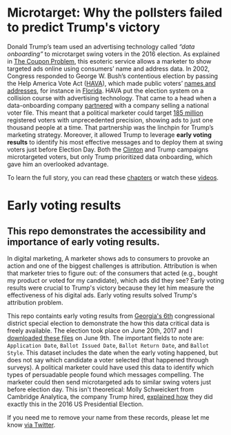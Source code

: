# Microtarget: Why the pollsters failed to predict Trump's victory  

Donald Trump’s team used an advertising technology called _“data onboarding”_ to microtarget swing voters in the 2016 election. As explained in [The Coupon Problem](https://www.youtube.com/watch?v=b4ykpXxOsnE&t=5m25s&index=8&list=PL9CKkRY_Ibtp-UfGaQ5sfGOoYSa3-d1gP), this esoteric service allows a marketer to show targeted ads online using consumers’ name and address data. In 2002, Congress responded to George W. Bush’s contentious election by passing the Help America Vote Act ([HAVA](http://www.pewresearch.org/2018/02/15/commercial-voter-files-and-the-study-of-u-s-politics/)), which made public voters’ [names and addresses](https://qz.com/1011429/137-things-the-republican-party-wants-to-know-about-every-american-voter/), for instance in [Florida](https://flvoters.com/). HAVA put the election system on a collision course with advertising technology. That came to a head when a data-onboarding company [partnered](http://www.l2political.com/blog/2015/11/08/l2s-national-voter-file-available-through-liveramp/) with a company selling a national voter file. This meant that a political marketer could target [185 million](http://www.l2political.com/products/data/) registered voters with unprecedented precision, showing ads to just one thousand people at a time. That partnership was the linchpin for Trump’s marketing strategy. Moreover, it allowed Trump to leverage **early voting results** to identify his most effective messages and to deploy them at swing voters just before Election Day. Both the [Clinton](https://books.google.com/books?id=UjAIDgAAQBAJ&printsec=frontcover&dq=what+happened+comey&hl=en&sa=X&ved=0ahUKEwj4kMjOj8LZAhVkw4MKHc5nCBAQ6AEIKTAA#v=onepage&q=microtargeting&f=false) and Trump campaigns microtargeted voters, but only Trump prioritized data onboarding, which gave him an overlooked advantage. 

To learn the full story, you can read these [chapters](https://microtargetbook.com/chapter/) or watch these [videos](https://www.youtube.com/watch?v=f9_fbcQlAXo&index=1&list=PL9CKkRY_Ibtp-UfGaQ5sfGOoYSa3-d1gP). 

# Early voting results
## This repo demonstrates the accessibility and importance of early voting results. 
In digital marketing, A marketer shows ads to consumers to provoke an action and one of the biggest challenges is attribution.  Attribution is when that marketer tries to figure out: of the consumers that acted (e.g., bought my product or voted for my candidate), which ads did they see? Early voting results were crucial to Trump's victory because they let him measure the effectiveness of his digital ads. Early voting results solved Trump's attribution problem.  

This repo containts early voting results from [Georgia's 6th](https://en.wikipedia.org/wiki/Georgia%27s_6th_congressional_district_special_election,_2017) congressional district special election to demonstrate the how this data critical data is freely available. The election took place on June 20th, 2017 and I [downloaded these files](http://elections.sos.ga.gov/Elections/voterabsenteefile.do) on June 9th. The important fields to note are: `Application Date`,	`Ballot Issued Date`,	`Ballot Return Date`, and	`Ballot Style`. This dataset includes the date when the early voting happened, but does not say which candidate a voter selected (that happened through surveys). A political marketer could have used this data to identify which types of persuadable people found which messages compelling. The marketer could then send microtargeted ads to similar swing voters just before election day. This isn't theoretical: Molly Schweickert from Cambridge Analytica, the company Trump hired, [explained how](https://www.youtube.com/watch?v=bB2BJjMNXpA&feature=youtu.be&t=33m40s) they did exactly this in the 2016 US Presidential Election.

If you need me to remove your name from these records, please let me know [via Twitter](https://twitter.com/MicrotargetBook). 



